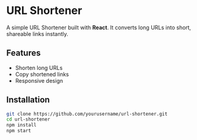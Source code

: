 # URL Shortener

A simple URL Shortener built with **React**. It converts long URLs into short, shareable links instantly.

## Features
- Shorten long URLs
- Copy shortened links
- Responsive design

## Installation
```bash
git clone https://github.com/yourusername/url-shortener.git
cd url-shortener
npm install
npm start
